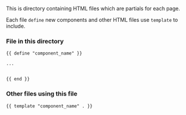 This is directory containing HTML files which are partials for each page.

Each file `define` new components and other HTML files use `template` to include.

### File in this directory

```
{{ define "component_name" }}

...


{{ end }}
```

### Other files using this file

```
{{ template "component_name" . }}

```